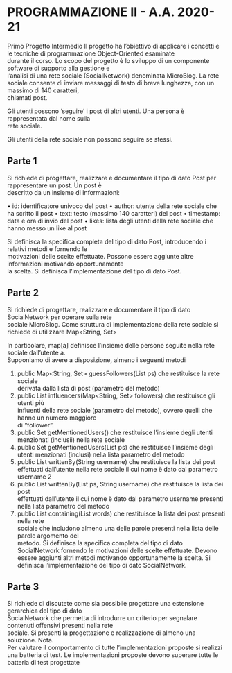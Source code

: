 # PROGRAMMAZIONE	II	 - A.A.	2020-21
Primo	Progetto Intermedio
Il	progetto	ha	l’obiettivo	di	applicare	i	concetti	e	le	tecniche	di	programmazione	Object-Oriented esaminate	
durante	il	corso.	Lo	scopo	del	progetto	è	lo	sviluppo	di	un	componente	software	di	supporto	alla	gestione	e	
l’analisi	di	una	rete	sociale	(SocialNetwork) denominata	MicroBlog.
La	rete	sociale consente	di	inviare messaggi	di	testo	di	breve	lunghezza,	con	un	massimo	di	140 caratteri,	
chiamati	post.

Gli	utenti	possono	‘seguire’ i post di	altri	utenti.	 Una	persona	è	rappresentata	dal	nome	sulla	
rete	sociale.	

Gli	utenti	della	rete	sociale	non	possono	seguire	se	stessi.	
## Parte	1
Si	richiede	di	progettare,	realizzare	e	documentare	il	tipo	di	dato	Post per	rappresentare	un	post.	Un post	è	
descritto	da	un	insieme	di	informazioni:

• id:	identificatore	univoco	del	post
• author:	utente	della	rete	sociale che	ha	scritto	il	post
• text:	testo	(massimo	140	caratteri)	del	post
• timestamp:	data	e	ora	di	invio	del	post
• likes:		lista	degli	utenti	della	rete	sociale che	hanno messo un	like	al	post

Si	 definisca	 la	 specifica	 completa	 del	 tipo	 di	 dato	 Post,	 introducendo	 i	 relativi	 metodi	 e	 fornendo le	
motivazioni delle	scelte	effettuate. Possono	essere	aggiunte	altre	informazioni	motivando	opportunamente	
la	scelta.
Si	definisca	l’implementazione	del	tipo	di	dato	Post.

## Parte	2
Si	 richiede	 di	 progettare,	 realizzare	 e	 documentare	 il	 tipo	 di	 dato	 SocialNetwork per	 operare	 sulla	 rete	
sociale	MicroBlog. Come	struttura	di	implementazione	della	rete	sociale	si richiede	di	utilizzare
Map<String,	Set<String>>


In	particolare,	map[a]	definisce	l’insieme	delle	persone	seguite	nella	rete	sociale	dall’utente	a.	
Supponiamo	di	avere	a	disposizione,	almeno	i	seguenti	metodi
1. public	 Map<String,	 Set<String>>	 guessFollowers(List<Post>	 ps) che	 restituisce	 la	 rete	 sociale	
derivata	dalla	lista	di	post	(parametro	del	metodo)
2. public	 List<String>	 influencers(Map<String,	 Set<String>>	 followers) che	 restituisce	 gli	 utenti	 più	
influenti	della rete	sociale	(parametro	del	metodo),	ovvero	quelli	che	hanno	un	numero	maggiore	
di	“follower”.
3. public	Set<String>	getMentionedUsers() che	restituisce	l’insieme	degli	utenti	menzionati	 (inclusii)	
nella	rete	sociale
4. public	 Set<String>	 getMentionedUsers(List<Post>	 ps) che	 restituisce	 l’insieme	 degli	 utenti	
menzionati	(inclusi)	 nella	lista	parametro	del	metodo
5. public	List<Post>	writtenBy(String	username) che	restituisce	la	lista	dei	post	effettuati	dall’utente	
nella	rete sociale	il	cui	nome	è	dato	dal	parametro	username
2
6. public	 List<Post>	 writtenBy(List<Post>	 ps,	 String	 username) che	 restituisce	 la	 lista	 dei	 post	
effettuati	dall’utente	il	cui	nome	è	dato	dal	parametro	username presenti	nella	lista parametro	del	
metodo
7. public	List<Post>	containing(List<String>	words) che	restituisce	la	lista	dei	post presenti	nella	rete	
sociale	 che includono	 almeno	 una	 delle	 parole	 presenti	 nella	 lista	 delle	 parole	 argomento	 del	
metodo.
Si	 definisca	 la	 specifica	 completa	 del	 tipo	 di	 dato	 SocialNetwork	 fornendo le	 motivazioni delle	 scelte	
effettuate.	Devono essere	aggiunti	altri	metodi	motivando	opportunamente	la	scelta.
Si	definisca	l’implementazione	del	tipo	di	dato	SocialNetwork.
## Parte	3
Si	 richiede	 di	 discutete	 come	 sia	 possibile	 progettare una	 estensione	 gerarchica	 del tipo	 di	 dato	
SocialNetwork che	permetta	di	introdurre	un criterio	per	segnalare	contenuti offensivi	presenti	nella	rete	
sociale.	Si	presenti	la	progettazione	e	realizzazione	di	almeno	una	soluzione.
Nota.	
Per	 valutare	 il	 comportamento	 di	 tutte	 l’implementazioni proposte si	 realizzi una	 batteria	 di	 test.	 Le	
implementazioni	proposte	devono	superare	tutte	le	batteria	di	test	progettate
